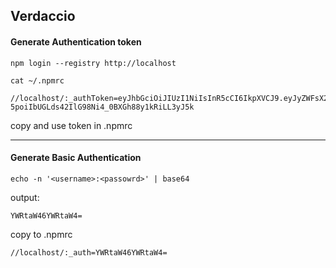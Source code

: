 ## Verdaccio

#### Generate Authentication token
```
npm login --registry http://localhost
```
```
cat ~/.npmrc

//localhost/:_authToken=eyJhbGciOiJIUzI1NiIsInR5cCI6IkpXVCJ9.eyJyZWFsX2dyb3VwcyI6WyJhZG1pbiIsIiRhbGwiLCIkYXV0aGVudGljYXRlZCIsIkBhbGwiLCJAYXV0aGVudGljYXRlZCIsImFsbCJdLCJuYW1lIjoiYWRtaW4iLCJncm91cHMiOlsiYWRtaW4iLCIkYWxsIiwiJGF1dGhlbnRpY2F0ZWQiLCJAYWxsIiwiQGF1dGhlbnRpY2F0ZWQiLCJhbGwiLCIkYWxsIiwiJGF1dGhlbnRpY2F0ZWQiLCJAYWxsIiwiQGF1dGhlbnRpY2F0ZWQiLCJhbGwiLCJhZG1pbiIsIiRhbGwiLCIkYXV0aGVudGljYXRlZCIsIkBhbGwiLCJAYXV0aGVudGljYXRlZCIsImFsbCJdLCJpYXQiOjE1OTY0MzcxODQsIm5iZiI6MTU5NjQzNzE4NSwiZXhwIjoxNjAxNjIxMTg0fQ.6-5poiIbUGLds42IlG98Ni4_0BXGh88y1kRiLL3yJ5k
```
copy and use token in .npmrc

---

#### Generate Basic Authentication
```
echo -n '<username>:<passowrd>' | base64
```
output:
```
YWRtaW46YWRtaW4=
```
copy to .npmrc
```
//localhost/:_auth=YWRtaW46YWRtaW4=
```